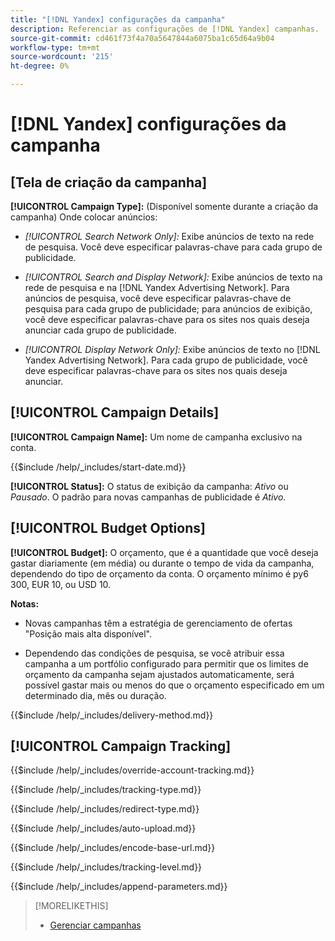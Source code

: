```yaml
---
title: "[!DNL Yandex] configurações da campanha"
description: Referenciar as configurações de [!DNL Yandex] campanhas.
source-git-commit: cd461f73f4a70a5647844a6075ba1c65d64a9b04
workflow-type: tm+mt
source-wordcount: '215'
ht-degree: 0%

---
```


# [!DNL Yandex] configurações da campanha

## \[Tela de criação da campanha\]

**[!UICONTROL Campaign Type]:** (Disponível somente durante a criação da campanha) Onde colocar anúncios:

* *[!UICONTROL Search Network Only]:* Exibe anúncios de texto na rede de pesquisa. Você deve especificar palavras-chave para cada grupo de publicidade.

* *[!UICONTROL Search and Display Network]:* Exibe anúncios de texto na rede de pesquisa e na [!DNL Yandex Advertising Network]. Para anúncios de pesquisa, você deve especificar palavras-chave de pesquisa para cada grupo de publicidade; para anúncios de exibição, você deve especificar palavras-chave para os sites nos quais deseja anunciar cada grupo de publicidade.

* *[!UICONTROL Display Network Only]:* Exibe anúncios de texto no [!DNL Yandex Advertising Network]. Para cada grupo de publicidade, você deve especificar palavras-chave para os sites nos quais deseja anunciar.

## [!UICONTROL Campaign Details]

**[!UICONTROL Campaign Name]:** Um nome de campanha exclusivo na conta.

<!-- **[!UICONTROL Start date]:** -->

{{$include /help/_includes/start-date.md}}

**[!UICONTROL Status]:** O status de exibição da campanha: *Ativo* ou *Pausado*. O padrão para novas campanhas de publicidade é *Ativo*.

## [!UICONTROL Budget Options]

**[!UICONTROL Budget]:** O orçamento, que é a quantidade que você deseja gastar diariamente (em média) ou durante o tempo de vida da campanha, dependendo do tipo de orçamento da conta. O orçamento mínimo é py6 300, EUR 10, ou USD 10.

**Notas:**

* Novas campanhas têm a estratégia de gerenciamento de ofertas &quot;Posição mais alta disponível&quot;.

* Dependendo das condições de pesquisa, se você atribuir essa campanha a um portfólio configurado para permitir que os limites de orçamento da campanha sejam ajustados automaticamente, será possível gastar mais ou menos do que o orçamento especificado em um determinado dia, mês ou duração.

<!-- **[!UICONTROL Delivery Method]:** -->

{{$include /help/_includes/delivery-method.md}}

## [!UICONTROL Campaign Tracking]

<!-- **[!UICONTROL Override Account Tracking]:** -->

{{$include /help/_includes/override-account-tracking.md}}

<!-- **[!UICONTROL Tracking Type]:** -->

{{$include /help/_includes/tracking-type.md}}

<!-- **[!UICONTROL Redirect Type]:** -->

{{$include /help/_includes/redirect-type.md}}

<!-- **[!UICONTROL Auto Upload]:** -->

{{$include /help/_includes/auto-upload.md}}

<!-- **[!UICONTROL Encode Base URL]:** -->

{{$include /help/_includes/encode-base-url.md}}

<!-- **[!UICONTROL Tracking Level]:** -->

{{$include /help/_includes/tracking-level.md}}

<!-- **[!UICONTROL Append Parameters]:** -->

{{$include /help/_includes/append-parameters.md}}

>[!MORELIKETHIS]
>
>* [Gerenciar campanhas](/help/search-social-commerce/campaign-management/campaigns/campaign-manage.md)

